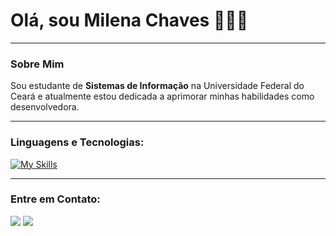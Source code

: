 # Olá, sou Milena Chaves 👩🏼‍💻

---

### Sobre Mim 
Sou estudante de **Sistemas de Informação** na Universidade Federal do Ceará e atualmente estou dedicada a aprimorar minhas habilidades como desenvolvedora.

---

### Linguagens e Tecnologias:

[![My Skills](https://skillicons.dev/icons?i=js,css,html,py,fastapi,laravel)](https://skillicons.dev)

---

### Entre em Contato:

<a href="https://www.linkedin.com/in/milenchaves/"><img src="https://skillicons.dev/icons?i=linkedin&theme=dark&perline=15"></a>
<a href="mailto:milenchaves1@gmail.com"><img src="https://skillicons.dev/icons?i=gmail&theme=dark&perline=15"></a>
